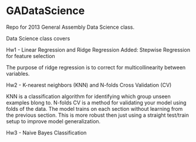 GADataScience
=============

Repo for 2013 General Assembly Data Science class.


Data Science class covers

Hw1 - Linear Regression and Ridge Regression
Added: Stepwise Regression for feature selection

The purpose of ridge regression is to correct for multicollinearity between variables.

Hw2 - K-nearest neighbors (KNN) and N-folds Cross Validation (CV)

KNN is a classification algorithm for identifying which group unseen examples blong to.
N-folds CV is a method for validating your model using folds of the data. The model trains on each
section without learning from the previous section. This is more robust then just using a straight
test/train setup to improve model generalization.

Hw3 - Naive Bayes Classification
